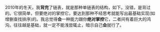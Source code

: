 

2010年的冬天，我**背完**了链表，就是那种单链表的结构，如下。没错，是背过的。它很简单，但要绝对的掌控它，要达到那种不经思考就能写出最基础实现(如增删查找排序)的。我总觉得**会**一种能力跟你**绝对掌控**它，二者间有着巨大的鸿沟。往往越是基础，就一定不能浅尝辄止，暗示自己**会**就行了。


